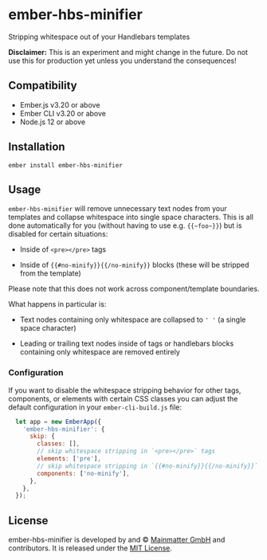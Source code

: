 ember-hbs-minifier
==============================================================================

Stripping whitespace out of your Handlebars templates

__Disclaimer:__ This is an experiment and might change in the future. Do not
use this for production yet unless you understand the consequences!

Compatibility
------------------------------------------------------------------------------

* Ember.js v3.20 or above
* Ember CLI v3.20 or above
* Node.js 12 or above


Installation
------------------------------------------------------------------------------

```
ember install ember-hbs-minifier
```

Usage
------------------------------------------------------------------------------

`ember-hbs-minifier` will remove unnecessary text nodes from your templates
and collapse whitespace into single space characters. This is all done
automatically for you (without having to use e.g. `{{~foo~}}`) but is
disabled for certain situations:

- Inside of `<pre></pre>` tags

- Inside of `{{#no-minify}}{{/no-minify}}` blocks
  (these will be stripped from the template)

Please note that this does not work across component/template boundaries.

What happens in particular is:

- Text nodes containing only whitespace are collapsed to `' '`
  (a single space character)

- Leading or trailing text nodes inside of tags or handlebars blocks
  containing only whitespace are removed entirely


### Configuration

If you want to disable the whitespace stripping behavior for other tags,
components, or elements with certain CSS classes you can adjust the default
configuration in your `ember-cli-build.js` file:

```javascript
  let app = new EmberApp({
    'ember-hbs-minifier': {
      skip: {
        classes: [],
        // skip whitespace stripping in `<pre></pre>` tags
        elements: ['pre'], 
        // skip whitespace stripping in `{{#no-minify}}{{/no-minify}}` blocks
        components: ['no-minify'],
      },
    },
  });
```


License
------------------------------------------------------------------------------

ember-hbs-minifier is developed by and &copy;
[Mainmatter GmbH](http://mainmatter.com) and contributors. It is released under the
[MIT License](LICENSE.md).
